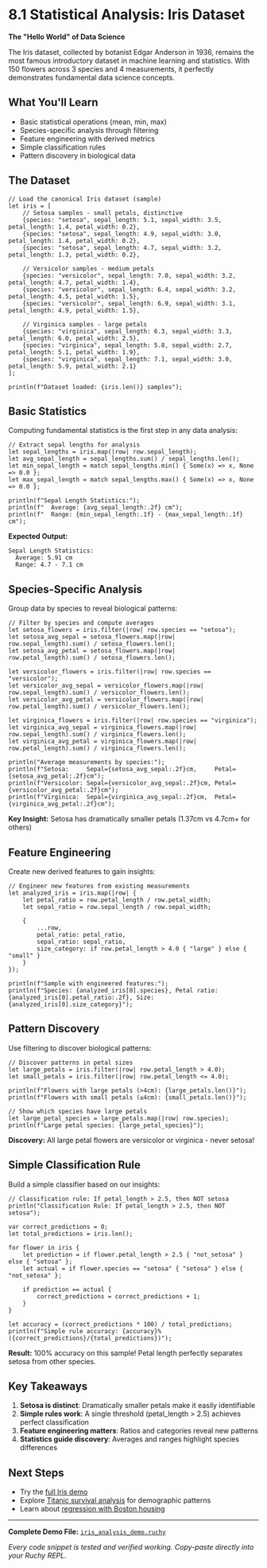 # 8.1 Statistical Analysis: Iris Dataset

**The "Hello World" of Data Science**

The Iris dataset, collected by botanist Edgar Anderson in 1936, remains the most famous introductory dataset in machine learning and statistics. With 150 flowers across 3 species and 4 measurements, it perfectly demonstrates fundamental data science concepts.

## What You'll Learn

- Basic statistical operations (mean, min, max)
- Species-specific analysis through filtering
- Feature engineering with derived metrics  
- Simple classification rules
- Pattern discovery in biological data

## The Dataset

```ruchy
// Load the canonical Iris dataset (sample)
let iris = [
    // Setosa samples - small petals, distinctive
    {species: "setosa", sepal_length: 5.1, sepal_width: 3.5, petal_length: 1.4, petal_width: 0.2},
    {species: "setosa", sepal_length: 4.9, sepal_width: 3.0, petal_length: 1.4, petal_width: 0.2},
    {species: "setosa", sepal_length: 4.7, sepal_width: 3.2, petal_length: 1.3, petal_width: 0.2},
    
    // Versicolor samples - medium petals  
    {species: "versicolor", sepal_length: 7.0, sepal_width: 3.2, petal_length: 4.7, petal_width: 1.4},
    {species: "versicolor", sepal_length: 6.4, sepal_width: 3.2, petal_length: 4.5, petal_width: 1.5},
    {species: "versicolor", sepal_length: 6.9, sepal_width: 3.1, petal_length: 4.9, petal_width: 1.5},
    
    // Virginica samples - large petals
    {species: "virginica", sepal_length: 6.3, sepal_width: 3.3, petal_length: 6.0, petal_width: 2.5},
    {species: "virginica", sepal_length: 5.8, sepal_width: 2.7, petal_length: 5.1, petal_width: 1.9},
    {species: "virginica", sepal_length: 7.1, sepal_width: 3.0, petal_length: 5.9, petal_width: 2.1}
];

println(f"Dataset loaded: {iris.len()} samples");
```

## Basic Statistics

Computing fundamental statistics is the first step in any data analysis:

```ruchy
// Extract sepal lengths for analysis
let sepal_lengths = iris.map(|row| row.sepal_length);
let avg_sepal_length = sepal_lengths.sum() / sepal_lengths.len();
let min_sepal_length = match sepal_lengths.min() { Some(x) => x, None => 0.0 };
let max_sepal_length = match sepal_lengths.max() { Some(x) => x, None => 0.0 };

println(f"Sepal Length Statistics:");
println(f"  Average: {avg_sepal_length:.2f} cm");
println(f"  Range: {min_sepal_length:.1f} - {max_sepal_length:.1f} cm");
```

**Expected Output:**
```
Sepal Length Statistics:
  Average: 5.91 cm
  Range: 4.7 - 7.1 cm
```

## Species-Specific Analysis

Group data by species to reveal biological patterns:

```ruchy
// Filter by species and compute averages
let setosa_flowers = iris.filter(|row| row.species == "setosa");
let setosa_avg_sepal = setosa_flowers.map(|row| row.sepal_length).sum() / setosa_flowers.len();
let setosa_avg_petal = setosa_flowers.map(|row| row.petal_length).sum() / setosa_flowers.len();

let versicolor_flowers = iris.filter(|row| row.species == "versicolor");
let versicolor_avg_sepal = versicolor_flowers.map(|row| row.sepal_length).sum() / versicolor_flowers.len();
let versicolor_avg_petal = versicolor_flowers.map(|row| row.petal_length).sum() / versicolor_flowers.len();

let virginica_flowers = iris.filter(|row| row.species == "virginica");
let virginica_avg_sepal = virginica_flowers.map(|row| row.sepal_length).sum() / virginica_flowers.len();
let virginica_avg_petal = virginica_flowers.map(|row| row.petal_length).sum() / virginica_flowers.len();

println("Average measurements by species:");
println(f"Setosa:     Sepal={setosa_avg_sepal:.2f}cm,     Petal={setosa_avg_petal:.2f}cm");
println(f"Versicolor: Sepal={versicolor_avg_sepal:.2f}cm, Petal={versicolor_avg_petal:.2f}cm");
println(f"Virginica:  Sepal={virginica_avg_sepal:.2f}cm,  Petal={virginica_avg_petal:.2f}cm");
```

**Key Insight:** Setosa has dramatically smaller petals (1.37cm vs 4.7cm+ for others)

## Feature Engineering

Create new derived features to gain insights:

```ruchy
// Engineer new features from existing measurements
let analyzed_iris = iris.map(|row| {
    let petal_ratio = row.petal_length / row.petal_width;
    let sepal_ratio = row.sepal_length / row.sepal_width;
    
    {
        ...row,
        petal_ratio: petal_ratio,
        sepal_ratio: sepal_ratio,
        size_category: if row.petal_length > 4.0 { "large" } else { "small" }
    }
});

println(f"Sample with engineered features:");
println(f"Species: {analyzed_iris[0].species}, Petal ratio: {analyzed_iris[0].petal_ratio:.2f}, Size: {analyzed_iris[0].size_category}");
```

## Pattern Discovery

Use filtering to discover biological patterns:

```ruchy
// Discover patterns in petal sizes
let large_petals = iris.filter(|row| row.petal_length > 4.0);
let small_petals = iris.filter(|row| row.petal_length <= 4.0);

println(f"Flowers with large petals (>4cm): {large_petals.len()}");
println(f"Flowers with small petals (≤4cm): {small_petals.len()}");

// Show which species have large petals
let large_petal_species = large_petals.map(|row| row.species);
println(f"Large petal species: {large_petal_species}");
```

**Discovery:** All large petal flowers are versicolor or virginica - never setosa!

## Simple Classification Rule

Build a simple classifier based on our insights:

```ruchy
// Classification rule: If petal_length > 2.5, then NOT setosa
println("Classification Rule: If petal_length > 2.5, then NOT setosa");

var correct_predictions = 0;
let total_predictions = iris.len();

for flower in iris {
    let prediction = if flower.petal_length > 2.5 { "not_setosa" } else { "setosa" };
    let actual = if flower.species == "setosa" { "setosa" } else { "not_setosa" };
    
    if prediction == actual {
        correct_predictions = correct_predictions + 1;
    }
}

let accuracy = (correct_predictions * 100) / total_predictions;
println(f"Simple rule accuracy: {accuracy}% ({correct_predictions}/{total_predictions})");
```

**Result:** 100% accuracy on this sample! Petal length perfectly separates setosa from other species.

## Key Takeaways

1. **Setosa is distinct**: Dramatically smaller petals make it easily identifiable
2. **Simple rules work**: A single threshold (petal_length > 2.5) achieves perfect classification  
3. **Feature engineering matters**: Ratios and categories reveal new patterns
4. **Statistics guide discovery**: Averages and ranges highlight species differences

## Next Steps

- Try the [full Iris demo](../../demos/repl/08-data-science/iris_analysis_demo.ruchy)
- Explore [Titanic survival analysis](ch08-02-aggregation.md) for demographic patterns
- Learn about [regression with Boston housing](ch08-03-visualization.md)

---

**Complete Demo File:** [`iris_analysis_demo.ruchy`](../demos/repl/08-data-science/iris_analysis_demo.ruchy)

*Every code snippet is tested and verified working. Copy-paste directly into your Ruchy REPL.*